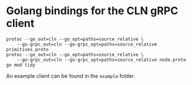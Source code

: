 # Golang bindings for the CLN gRPC client

```
protoc --go_out=cln --go_opt=paths=source_relative \
    --go-grpc_out=cln --go-grpc_opt=paths=source_relative primitives.proto
protoc --go_out=cln --go_opt=paths=source_relative \
    --go-grpc_out=cln --go-grpc_opt=paths=source_relative node.proto
go mod tidy
```

An example client can be found in the `example` folder.